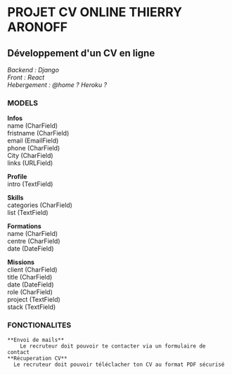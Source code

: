 # PROJET CV ONLINE THIERRY ARONOFF
## Développement d'un CV en ligne  
  
  *Backend : Django*  
  *Front   : React*  
  *Hebergement : @home ? Heroku ?*  

### MODELS  

  **Infos**  
      name (CharField)  
      fristname (CharField)  
      email (EmailField)  
      phone (CharField)  
      City (CharField)  
      links (URLField)  

  **Profile**    
      intro (TextField)  
  
  **Skills**  
      categories (CharField)  
      list (TextField)  

  **Formations**  
      name (CharField)  
      centre (CharField)  
      date (DateField)  

  **Missions**    
      client (CharField)  
      title (CharField)  
      date (DateField)  
      role (CharField)  
      project (TextField)  
      stack (TextField)  
      

### FONCTIONALITES  

    **Envoi de mails**    
        Le recruteur doit pouvoir te contacter via un formulaire de contact   
    **Récuperation CV**    
      Le recruteur doit pouvoir téléclacher ton CV au format PDF sécurisé  
